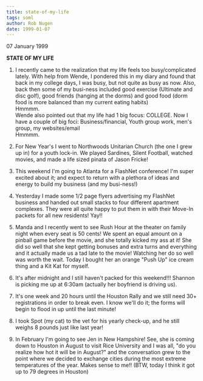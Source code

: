 ```yaml
---
title: state-of-my-life
tags: soml
author: Rob Nugen
date: 1999-01-07
---
```


<p class=date>07 January 1999</p>

<p><b>STATE OF MY LIFE</b>

<p><ol>

<p><li>I recently came to the realization that my life feels too busy/complicated lately. With help from Wende, I pondered this in my diary and found that back in my college days, I was busy, but not quite as busy as now. Also, back then some of my busi-ness included good exercise (Ultimate and disc golf), good friends (hanging at the dorms) and good food (dorm food is more balanced than my current eating habits)
<br>Hmmmm.
<br>Wende also pointed out that my life had 1 big focus: COLLEGE. Now I have a couple of big foci: Business/financial, Youth group work, men's group, my websites/email
<br>Hmmmm.</li>

<p><li>For New Year's I went to Northwoods Unitarian Church (the one I grew up in) for a youth lock-in. We played Sardines, Silent Football, watched movies, and made a life sized pinata of Jason Fricke!</li>

<p><li>This weekend I'm going to Atlanta for a FlashNet conference! I'm super excited about it; and expect to return with a plethora of ideas and energy to build my business (and my busi-ness!)</li>

<p><li>Yesterday I made some 1/2 page flyers advertising my FlashNet business and handed out small stacks to four different apartment complexes. They were all quite happy to put them in with their Move-In packets for all new residents! Yay!!</li>

<p><li>Manda and I recently went to see Rush Hour at the theater on family night when every seat is 50 cents! We spent an equal amount on a pinball game before the movie, and she totally kicked my ass at it! She did so well that she kept getting bonuses and extra turns and everything and it actually made us a tad late to the movie! Watching her do so well was worth the wait. Today I bought her an orange "Push Up" ice cream thing and a Kit Kat for myself.</li>

<p><li>It's after midnight and I still haven't packed for this weekend!!! Shannon is picking me up at 6:30am (actually her boyfriend is driving us).</li>

<p><li>It's one week and 20 hours until the Houston Rally and we still need 30+ registrations in order to break even. I know we'll do it; the forms will begin to flood in up until the last minute!</li>

<p><li>I took Spot (my cat) to the vet for his yearly check-up, and he still weighs 8 pounds just like last year!</li>

<p><li>In February I'm going to see Jen in New Hampshire!  See, she is coming down to Houston in August to visit Rice University and I was all, "do you realize how hot it will be in August?"  and the conversation grew to the point where we decided to exchange cities during the most extreme temperatures of the year.  Makes sense to me!!  (BTW, today I think it got up to 79 degrees in Houston)</li>
</ol>
